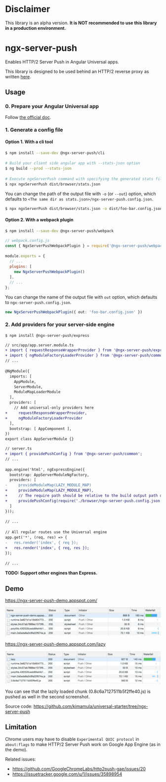 # Disclaimer

This library is an alpha version. **It is NOT recommended to use this library in a production environment.** 

# ngx-server-push

Enables HTTP/2 Server Push in Angular Universal apps.

This library is designed to be used behind an HTTP/2 reverse proxy as written [here](https://github.com/Polymer/prpl-server#link-preload-headers).

## Usage

### 0. Prepare your Angular Universal app

Follow [the official doc](https://angular.io/guide/universal).

### 1. Generate a config file

#### Option 1. With a cli tool

```sh
$ npm install --save-dev @ngx-server-push/cli

# Build your client side angular app with --stats-json option
$ ng build --prod --stats-json

# Execute ngxServerPush command with specifying the generated stats file
$ npx ngxServerPush dist/browser/stats.json
```

You can change the path of the output file with `-o` (or `--out`) option, which defaults to `<The same dir as stats.json>/ngx-server-push.config.json`.

```sh
$ npx ngxServerPush dist/browser/stats.json -o dist/foo-bar.config.json
```

#### Option 2. With a webpack plugin

```sh
$ npm install --save-dev @ngx-server-push/webpack
```

```js
// webpack.config.js
const { NgxServerPushWebpackPlugin } = require('@ngx-server-push/webpack');

module.exports = {
  // ...
  plugins: [
    new NgxServerPushWebpackPlugin()
  ],
  // ...
};
```

You can change the name of the output file with `out` option, which defaults to `ngx-server-push.config.json`.

```ts
new NgxServerPushWebpackPlugin({ out: 'foo-bar.config.json' })
```

### 2. Add providers for your server-side engine

```sh
$ npm install @ngx-server-push/express
```

```diff
// src/app/app.server.module.ts
+ import { requestResponseWrapperProvider } from '@ngx-server-push/express';
+ import { ngModuleFactoryLoaderProvider } from '@ngx-server-push/common';
// ...

@NgModule({
  imports: [
    AppModule,
    ServerModule,
    ModuleMapLoaderModule
  ],
  providers: [
    // Add universal-only providers here
+     requestResponseWrapperProvider,
+     ngModuleFactoryLoaderProvider
  ],
  bootstrap: [ AppComponent ],
})
export class AppServerModule {}
```

```diff
// server.ts
+ import { providePushConfig } from '@ngx-server-push/common';
// ...

app.engine('html', ngExpressEngine({
  bootstrap: AppServerModuleNgFactory,
  providers: [
-     provideModuleMap(LAZY_MODULE_MAP)
+     provideModuleMap(LAZY_MODULE_MAP),
+     // The require path should be relative to the build output path of the server.ts
+     providePushConfig(require('./browser/ngx-server-push.config.json'))
  ]
}));

// ...

// All regular routes use the Universal engine
app.get('*', (req, res) => {
-   res.render('index', { req });
+   res.render('index', { req, res });
});

// ...
```

**TODO: Support other engines than Express.**

## Demo

https://ngx-server-push-demo.appspot.com/

![Chrome devtool network tab top](/docs/images/network-top.png)

https://ngx-server-push-demo.appspot.com/lazy

![Chrome devtool network tab lazy](/docs/images/network-lazy.png)

You can see that the lazily loaded chunk (0.8c6a7127511b5f2ffe40.js) is pushed as well in the second screenshot.

Source code: https://github.com/kimamula/universal-starter/tree/ngx-server-push

## Limitation

Chrome users may have to disable `Experimental QUIC protocol` in `about:flags` to make HTTP/2 Server Push work on Google App Engine (as in the demo).

Related issues:
- https://github.com/GoogleChromeLabs/http2push-gae/issues/20
- https://issuetracker.google.com/u/1/issues/35898954
